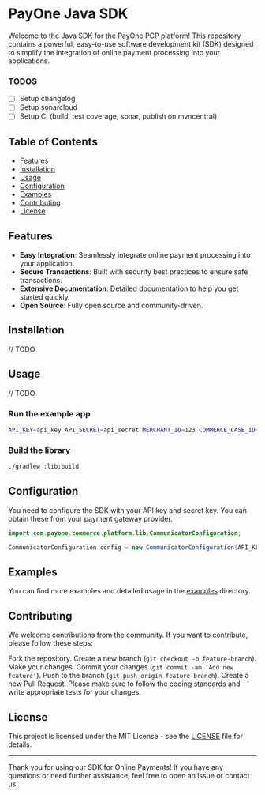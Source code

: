 # PayOne Java SDK

Welcome to the Java SDK for the PayOne PCP platform! This repository contains a powerful, easy-to-use software development kit (SDK) designed to simplify the integration of online payment processing into your applications.



### TODOS
- [ ] Setup changelog
- [ ] Setup sonarcloud
- [ ] Setup CI (build, test coverage, sonar, publish on mvncentral)

## Table of Contents

- [Features](#features)
- [Installation](#installation)
- [Usage](#usage)
- [Configuration](#configuration)
- [Examples](#examples)
- [Contributing](#contributing)
- [License](#license)

## Features

- **Easy Integration**: Seamlessly integrate online payment processing into your application.
- **Secure Transactions**: Built with security best practices to ensure safe transactions.
- **Extensive Documentation**: Detailed documentation to help you get started quickly.
- **Open Source**: Fully open source and community-driven.

## Installation

// TODO


## Usage

// TODO

### Run the example app

```sh
API_KEY=api_key API_SECRET=api_secret MERCHANT_ID=123 COMMERCE_CASE_ID=234 CHECKOUT_ID=345 ./gradlew :app:run
```

### Build the library

```sh
./gradlew :lib:build
```

## Configuration

You need to configure the SDK with your API key and secret key. You can obtain these from your payment gateway provider.

```java
import com.payone.commerce.platform.lib.CommunicatorConfiguration;

CommunicatorConfiguration config = new CommunicatorConfiguration(API_KEY, API_SECRET, "preprod.commerce-api.payone.com");
```

## Examples

You can find more examples and detailed usage in the [examples](./app/src/main/java/com/payone/commerce/platform/app/examples/) directory.

## Contributing

We welcome contributions from the community. If you want to contribute, please follow these steps:

Fork the repository.
Create a new branch (`git checkout -b feature-branch`).
Make your changes.
Commit your changes (`git commit -am 'Add new feature'`).
Push to the branch (`git push origin feature-branch`).
Create a new Pull Request.
Please make sure to follow the coding standards and write appropriate tests for your changes.

## License

This project is licensed under the MIT License - see the [LICENSE](./LICENSE) file for details.

---

Thank you for using our SDK for Online Payments! If you have any questions or need further assistance, feel free to open an issue or contact us.